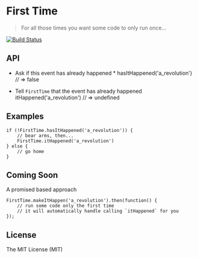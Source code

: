 # First Time

> For all those times you want some code to only run once...

[![Build Status](https://secure.travis-ci.org/petarbojinov/FirstTime.png?branch=master)](http://travis-ci.org/petarbojinov/FirstTime)

## API

* Ask if this event has already happened *
hasItHappened('a_revolution') // => false

* Tell `FirstTime` that the event has already happened
itHappened('a_revolution')    // => undefined

## Examples

```
if (!FirstTime.hasItHappened('a_revolution')) {
	// bear arms, then...
	FirstTime.itHappened('a_revolution')
} else {
	// go home
}
```

## Coming Soon

A promised based approach

```
FirstTime.makeItHappen('a_revolution').then(function() {
	// run some code only the first time
	// it will automatically handle calling `itHappened` for you
});
```

## License

The MIT License (MIT)